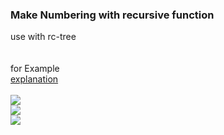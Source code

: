 ### Make Numbering with recursive function<br>
use with rc-tree<br>
<br>
<br>
for Example <br>
<a href ="https://velog.io/@fearofcod/React-%EC%9E%AC%EA%B7%80%ED%95%A8%EC%88%98"> explanation </a><br><br>
<img src= "https://velog.velcdn.com/images/fearofcod/post/f7437238-1b99-4411-ad4d-54ed98fc137e/image.png"><br>
<img src= "https://velog.velcdn.com/images/fearofcod/post/db8c531d-8baa-441d-b03d-f39441bfdc85/image.png"><br>
<img src= "https://velog.velcdn.com/images/fearofcod/post/682ce650-fd32-459b-a308-5283d6baa824/image.png"><br>
